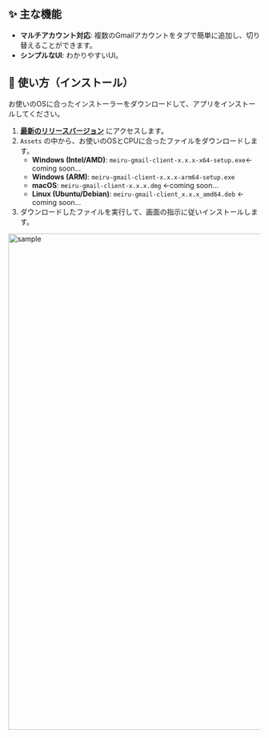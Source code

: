 ## ✨ 主な機能

* **マルチアカウント対応**: 複数のGmailアカウントをタブで簡単に追加し、切り替えることができます。
* **シンプルなUI**: わかりやすいUI。

## 🚀 使い方（インストール）

お使いのOSに合ったインストーラーをダウンロードして、アプリをインストールしてください。

1.  **[最新のリリースバージョン](https://github.com/あなたのGitHubユーザー名/meiru/releases/latest)** にアクセスします。
2.  `Assets` の中から、お使いのOSとCPUに合ったファイルをダウンロードします。
    * **Windows (Intel/AMD)**: `meiru-gmail-client-x.x.x-x64-setup.exe`<-coming soon...
    * **Windows (ARM)**: `meiru-gmail-client-x.x.x-arm64-setup.exe`
    * **macOS**: `meiru-gmail-client-x.x.x.dmg` <-coming soon...
    * **Linux (Ubuntu/Debian)**: `meiru-gmail-client_x.x.x_amd64.deb` <-coming soon...
3.  ダウンロードしたファイルを実行して、画面の指示に従いインストールします。

<img width="1484" height="992" alt="sample" src="https://github.com/user-attachments/assets/e355af26-086c-4f20-8bcf-4b4815cd8fbe" />

